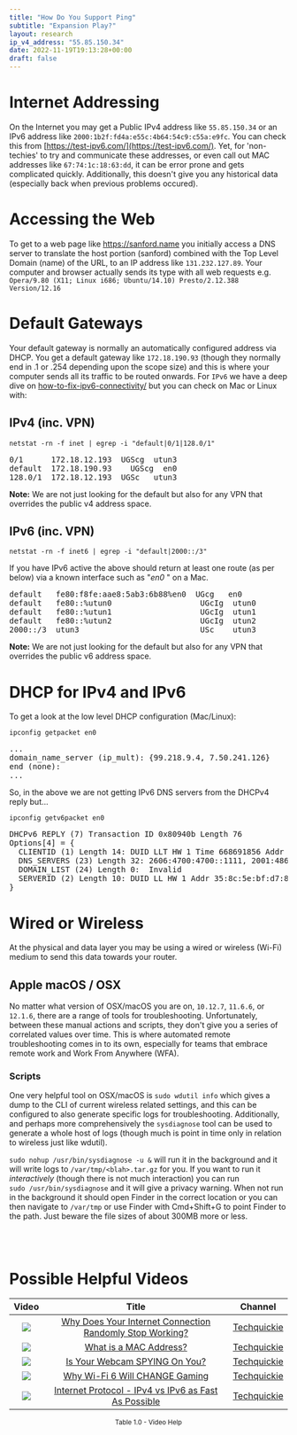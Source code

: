 ```yaml
---
title: "How Do You Support Ping"
subtitle: "Expansion Play?"
layout: research
ip_v4_address: "55.85.150.34"
date: 2022-11-19T19:13:28+00:00
draft: false
---
```


# Internet Addressing
On the Internet you may get a Public IPv4 address like ```55.85.150.34``` or an IPv6 address like ```2000:1b2f:fd4a:e55c:4b64:54c9:c55a:e9fc```. You can check this from [https://test-ipv6.com/](https://test-ipv6.com/). Yet, for 'non-techies' to try and communicate these addresses, or even call out MAC addresses like ```67:74:1c:18:63:dd```, it can be error prone and gets complicated quickly. Additionally, this doesn't give you any historical data (especially back when previous problems occured).

# Accessing the Web
To get to a web page like https://sanford.name you initially access a DNS server to translate the host portion (sanford) combined with the Top Level Domain (name) of the URL, to an IP address like ```131.232.127.89```. Your computer and browser actually sends its type with all web requests e.g. <br>```Opera/9.80 (X11; Linux i686; Ubuntu/14.10) Presto/2.12.388 Version/12.16```

# Default Gateways
Your default gateway is normally an automatically configured address via DHCP. You get a default gateway like ```172.18.190.93``` (though they normally end in .1 or .254 depending upon the scope size) and this is where your computer sends all its traffic to be routed onwards. For ```IPv6``` we have a deep dive on [how-to-fix-ipv6-connectivity/](/blog/how-to-fix-ipv6-connectivity/) but you can check on Mac or Linux with:

## IPv4 (inc. VPN)
```netstat -rn -f inet | egrep -i "default|0/1|128.0/1"```

<pre>
0/1      172.18.12.193  UGScg  utun3
default  172.18.190.93    UGScg  en0
128.0/1  172.18.12.193  UGSc   utun3</pre>

**Note:** We are not just looking for the default but also for any VPN that overrides the public v4 address space.

## IPv6 (inc. VPN)
```netstat -rn -f inet6 | egrep -i "default|2000::/3"```

If you have IPv6 active the above should return at least one route (as per below) via a known interface such as "_en0_ " on a Mac. 

<pre>
default   fe80:f8fe:aae8:5ab3:6b88%en0  UGcg   en0
default   fe80::%utun0                   UGcIg  utun0
default   fe80::%utun1                   UGcIg  utun1
default   fe80::%utun2                   UGcIg  utun2
2000::/3  utun3                          USc    utun3</pre>

**Note:** We are not just looking for the default but also for any VPN that overrides the public v6 address space.

# DHCP for IPv4 and IPv6

To get a look at the low level DHCP configuration (Mac/Linux): 

```ipconfig getpacket en0```

<pre>
...
domain_name_server (ip_mult): {99.218.9.4, 7.50.241.126}
end (none):
...</pre>

So, in the above we are not getting IPv6 DNS servers from the DHCPv4 reply but...

```ipconfig getv6packet en0```

<pre>
DHCPv6 REPLY (7) Transaction ID 0x80940b Length 76
Options[4] = {
  CLIENTID (1) Length 14: DUID LLT HW 1 Time 668691856 Addr 67:74:1c:18:63:dd
  DNS_SERVERS (23) Length 32: 2606:4700:4700::1111, 2001:4860:4860::8844
  DOMAIN_LIST (24) Length 0:  Invalid
  SERVERID (2) Length 10: DUID LL HW 1 Addr 35:8c:5e:bf:d7:8c
}</pre>

# Wired or Wireless
At the physical and data layer you may be using a wired or wireless (Wi-Fi) medium to send this data towards your router. 

## Apple macOS / OSX
No matter what version of OSX/macOS you are on, ```10.12.7```, ```11.6.6```, or ```12.1.6```, there are a range of tools for troubleshooting. Unfortunately, between these manual actions and scripts, they don't give you a series of correlated values over time. This is where automated remote troubleshooting comes in to its own, especially for teams that embrace remote work and Work From Anywhere (WFA).

### Scripts
One very helpful tool on OSX/macOS is ```sudo wdutil info``` which gives a dump to the CLI of current wireless related settings, and this can be configured to also generate specific logs for troubleshooting. Additionally, and perhaps more comprehensively the ```sysdiagnose``` tool can be used to generate a whole host of logs (though much is point in time only in relation to wireless just like wdutil).

```sudo nohup /usr/bin/sysdiagnose -u &``` will run it in the background and it will write logs to ```/var/tmp/<blah>.tar.gz``` for you. If you want to run it *interactively* (though there is not much interaction) you can run<br>```sudo /usr/bin/sysdiagnose``` and it will give a privacy warning. When not run in the background it should open Finder in the correct location or you can then navigate to ```/var/tmp``` or use Finder with Cmd+Shift+G to point Finder to the path. Just beware the file sizes of about 300MB more or less.

<br><br>
# Possible Helpful Videos

<link href="/plugins/lity/css/lity.min.css" rel="stylesheet">
<script src="/plugins/lity/js/lity.min.js"></script>
<div class="table1-start"></div>

|Video | Title | Channel |
| :---: | :---: | :---: |
|<a href="https://www.youtube.com/watch?v=WXbidC6q5-Y" data-lity><img src="https://i.ytimg.com/vi/WXbidC6q5-Y/default.jpg" class="img-fluid"></a>|<a href="https://www.youtube.com/watch?v=WXbidC6q5-Y" data-lity>Why Does Your Internet Connection Randomly Stop Working?</a>|<a target="_blank" href="https://www.youtube.com/channel/UC0vBXGSyV14uvJ4hECDOl0Q" >Techquickie</a>|
|<a href="https://www.youtube.com/watch?v=UrG7RTWIJak" data-lity><img src="https://i.ytimg.com/vi/UrG7RTWIJak/default.jpg" class="img-fluid"></a>|<a href="https://www.youtube.com/watch?v=UrG7RTWIJak" data-lity>What is a MAC Address?</a>|<a target="_blank" href="https://www.youtube.com/channel/UC0vBXGSyV14uvJ4hECDOl0Q" >Techquickie</a>|
|<a href="https://www.youtube.com/watch?v=muZpR2gjwAQ" data-lity><img src="https://i.ytimg.com/vi/muZpR2gjwAQ/default.jpg" class="img-fluid"></a>|<a href="https://www.youtube.com/watch?v=muZpR2gjwAQ" data-lity>Is Your Webcam SPYING On You?</a>|<a target="_blank" href="https://www.youtube.com/channel/UC0vBXGSyV14uvJ4hECDOl0Q" >Techquickie</a>|
|<a href="https://www.youtube.com/watch?v=jQCY-jmoY5o" data-lity><img src="https://i.ytimg.com/vi/jQCY-jmoY5o/default.jpg" class="img-fluid"></a>|<a href="https://www.youtube.com/watch?v=jQCY-jmoY5o" data-lity>Why Wi-Fi 6 Will CHANGE Gaming</a>|<a target="_blank" href="https://www.youtube.com/channel/UC0vBXGSyV14uvJ4hECDOl0Q" >Techquickie</a>|
|<a href="https://www.youtube.com/watch?v=aor29pGhlFE" data-lity><img src="https://i.ytimg.com/vi/aor29pGhlFE/default.jpg" class="img-fluid"></a>|<a href="https://www.youtube.com/watch?v=aor29pGhlFE" data-lity>Internet Protocol - IPv4 vs IPv6 as Fast As Possible</a>|<a target="_blank" href="https://www.youtube.com/channel/UC0vBXGSyV14uvJ4hECDOl0Q" >Techquickie</a>|

<center><small>Table 1.0 - Video Help</small></center>
 <br>
<div class="table1-end"></div>
<script type="text/javascript">
(function() {
    $('div.table1-start').nextUntil('div.table1-end', 'table').addClass('table thead-dark table-striped table-responsive rounded').attr('id', 't1');
    $('#t1').find('thead').addClass('thead-dark');
})();
</script>
